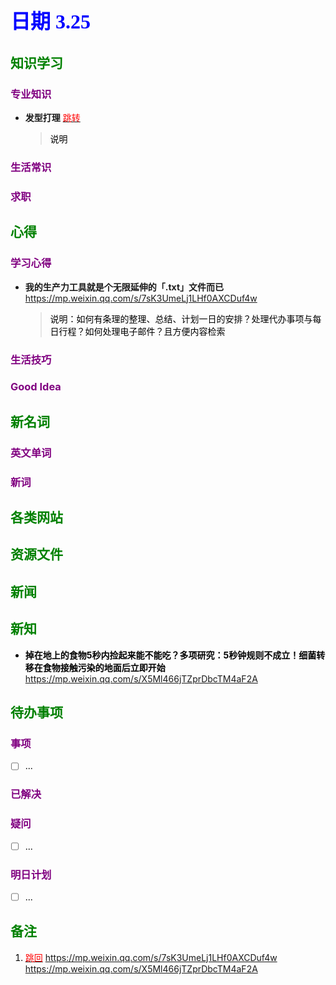 ## <font color = blue face=楷体 size=6>日期 3.25 </font>

## <font color = green>知识学习 </font>
### <font color = purple>专业知识 </font>
+ **发型打理** <a id = "01-1">  [<font color = red>跳转</font>](#01-2)
   > <font color = o> 说明 </font>
### <font color = purple>生活常识 </font>

### <font color = purple>求职 </font>



## <font color = green>心得 </font>
### <font color = purple>学习心得 </font>
+ **我的生产力工具就是个无限延伸的「.txt」文件而已**  
	https://mp.weixin.qq.com/s/7sK3UmeLj1LHf0AXCDuf4w  
	 > <font color = o> 说明：如何有条理的整理、总结、计划一日的安排？处理代办事项与每日行程？如何处理电子邮件？且方便内容检索
### <font color = purple>生活技巧 </font>

### <font color = purple>Good Idea </font>



## <font color = green>新名词 </font>
### <font color = purple>英文单词 </font>
### <font color = purple>新词 </font>



## <font color = green>各类网站 </font>


## <font color = green>资源文件 </font>


## <font color = green>新闻 </font>


## <font color = green>新知 </font>
+ **掉在地上的食物5秒内捡起来能不能吃？多项研究：5秒钟规则不成立！细菌转移在食物接触污染的地面后立即开始**  
	https://mp.weixin.qq.com/s/X5Ml466jTZprDbcTM4aF2A  
	
## <font color = green>待办事项 </font>
### <font color = purple>事项 </font>
- [ ] ...
### <font color = purple>已解决 </font>
### <font color = purple>疑问 </font>
- [ ] ...
### <font color = purple>明日计划 </font>
- [ ] ...


## <font color = green>备注 </font>
  1. <a id ="01-2">[<font color = red>跳回</font>](#01-1)
https://mp.weixin.qq.com/s/7sK3UmeLj1LHf0AXCDuf4w
https://mp.weixin.qq.com/s/X5Ml466jTZprDbcTM4aF2A
<!--stackedit_data:
eyJoaXN0b3J5IjpbLTE2NDk0NDI4MzcsMTQzMDUzNjc2NSwtOT
g2MjYyMTU3XX0=
-->